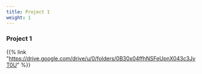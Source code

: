 ```yaml
---
title: Project 1
weight: 1
---
```

### Project 1

{{% link "https://drive.google.com/drive/u/0/folders/0B30x04ffhNSFeUpnX043c3JvT0U" %}}
